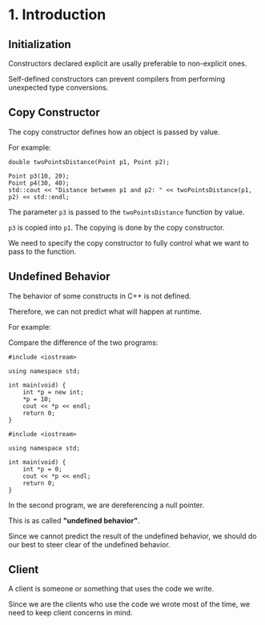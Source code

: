 # 1. Introduction

## Initialization

Constructors declared explicit are usally preferable to non-explicit ones.

Self-defined constructors can prevent compilers from performing unexpected type conversions.

## Copy Constructor

The copy constructor defines how an object is passed by value.

For example:

```
double twoPointsDistance(Point p1, Point p2);

Point p3(10, 20);
Point p4(30, 40);
std::cout << "Distance between p1 and p2: " << twoPointsDistance(p1, p2) << std::endl;
```

The parameter ```p3``` is passed to the ```twoPointsDistance``` function by value.

```p3``` is copied into ```p1```. The copying is done by the copy constructor.

We need to specify the copy constructor to fully control what we want to pass to the function.

## Undefined Behavior

The behavior of some constructs in C++ is not defined.

Therefore, we can not predict what will happen at runtime.

For example:

Compare the difference of the two programs:

```
#include <iostream>

using namespace std;

int main(void) {
	int *p = new int;
	*p = 10;
	cout << *p << endl;
	return 0;
}
```

```
#include <iostream>

using namespace std;

int main(void) {
	int *p = 0;
	cout << *p << endl;
	return 0;
}
```

In the second program, we are dereferencing a null pointer.

This is as called **"undefined behavior"**.

Since we cannot predict the result of the undefined behavior, we should do our best to steer clear of the undefined behavior.

## Client

A client is someone or something that uses the code we write.

Since we are the clients who use the code we wrote most of the time, we need to keep client concerns in mind.